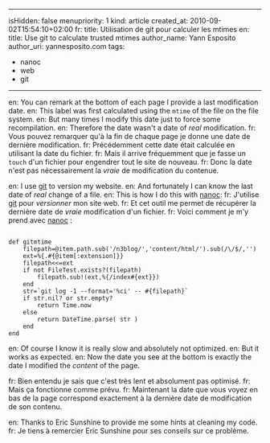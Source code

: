 -----
isHidden:       false
menupriority:   1
kind:           article
created_at:     2010-09-02T15:54:10+02:00
fr: title: Utilisation de git pour calculer les mtimes
en: title: Use git to calculate trusted mtimes
author_name: Yann Esposito
author_uri: yannesposito.com
tags:
  - nanoc
  - web
  - git
-----

en: You can remark at the bottom of each page I provide a last modification date.
en: This label was first calculated using the `mtime` of the file on the file system.
en: But many times I modify this date just to force some recompilation. 
en: Therefore the date wasn't a date of _real_ modification.
fr: Vous pouvez remarquer qu'à la fin de chaque page je donne une date de dernière modification.
fr: Précédemment cette date était calculée en utilisant la date du fichier.
fr: Mais il arrive fréquemment que je fasse un `touch` d'un fichier pour engendrer tout le site de nouveau.
fr: Donc la date n'est pas nécessairement la _vraie_ de modification du contenue.

en: I use [git](http://git-scm.org) to version my website.
en: And fortunately I can know the last date of _real_ change of a file.
en: This is how I do this with [nanoc](http://nanoc.stoneship.org):
fr: J'utilise [git](http://git-scm.org) pour _versionner_ mon site web.
fr: Et cet outil me permet de récupérer la dernière date de _vraie_ modification d'un fichier.
fr: Voici comment je m'y prend avec [nanoc](http://nanoc.stoneship.org) :

<code class="ruby" file="gitmtime.rb">
def gitmtime
    filepath=@item.path.sub('/n3blog/','content/html/').sub(/\/$/,'')
    ext=%{.#{@item[:extension]}}
    filepath<<=ext
    if not FileTest.exists?(filepath)
        filepath.sub!(ext,%{/index#{ext}})
    end
    str=`git log -1 --format='%ci' -- #{filepath}`
    if str.nil? or str.empty?
        return Time.now
    else
        return DateTime.parse( str )
    end
end
</code>

en: Of course I know it is really slow and absolutely not optimized.
en: But it works as expected.
en: Now the date you see at the bottom is exactly the date I modified the _content_ of the page.

fr: Bien entendu je sais que c'est très lent et absolument pas optimisé.
fr: Mais ça fonctionne comme prévu.
fr: Maintenant la date que vous voyez en bas de la page correspond exactement à la dernière date de modification de son contenu.

en: Thanks to Eric Sunshine to provide me some hints at cleaning my code.
fr: Je tiens à remercier Eric Sunshine pour ses conseils sur ce problème.

